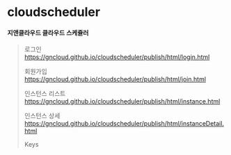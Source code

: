# cloudscheduler
#### 지앤클라우드 클라우드 스케쥴러

> 로그인  
> https://gncloud.github.io/cloudscheduler/publish/html/login.html
>
> 회원가입  
> https://gncloud.github.io/cloudscheduler/publish/html/join.html
>
> 인스턴스 리스트  
> https://gncloud.github.io/cloudscheduler/publish/html/instance.html
> 
> 인스턴스 상세  
> https://gncloud.github.io/cloudscheduler/publish/html/instanceDetail.html
> 
> Keys 
> 
>



